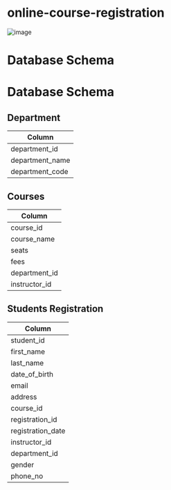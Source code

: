 # online-course-registration
![image](https://github.com/user-attachments/assets/2c8b2275-751c-438f-bdef-636d3aa8c261)
# Database Schema
# Database Schema

## Department

<table>
  <thead>
    <tr>
      <th>Column</th>
    </tr>
  </thead>
  <tbody>
    <tr>
      <td>department_id</td>
    </tr>
    <tr>
      <td>department_name</td>
    </tr>
    <tr>
      <td>department_code</td>
    </tr>
  </tbody>
</table>

## Courses

<table>
  <thead>
    <tr>
      <th>Column</th>
    </tr>
  </thead>
  <tbody>
    <tr>
      <td>course_id</td>
    </tr>
    <tr>
      <td>course_name</td>
    </tr>
    <tr>
      <td>seats</td>
    </tr>
    <tr>
      <td>fees</td>
    </tr>
    <tr>
      <td>department_id</td>
    </tr>
    <tr>
      <td>instructor_id</td>
    </tr>
  </tbody>
</table>

## Students Registration

<table>
  <thead>
    <tr>
      <th>Column</th>
    </tr>
  </thead>
  <tbody>
    <tr>
      <td>student_id</td>
    </tr>
    <tr>
      <td>first_name</td>
    </tr>
    <tr>
      <td>last_name</td>
    </tr>
    <tr>
      <td>date_of_birth</td>
    </tr>
    <tr>
      <td>email</td>
    </tr>
    <tr>
      <td>address</td>
    </tr>
    <tr>
      <td>course_id</td>
    </tr>
    <tr>
      <td>registration_id</td>
    </tr>
    <tr>
      <td>registration_date</td>
    </tr>
    <tr>
      <td>instructor_id</td>
    </tr>
    <tr>
      <td>department_id</td>
    </tr>
    <tr>
      <td>gender</td>
    </tr>
    <tr>
      <td>phone_no</td>
    </tr>
  </tbody>
</table>








